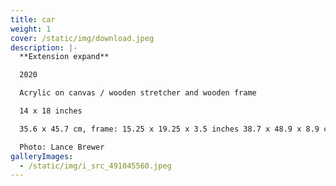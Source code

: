 ```yaml
---
title: car
weight: 1
cover: /static/img/download.jpeg
description: |-
  **Extension expand**

  2020

  Acrylic on canvas / wooden stretcher and wooden frame

  14 x 18 inches

  35.6 x 45.7 cm, frame: 15.25 x 19.25 x 3.5 inches 38.7 x 48.9 x 8.9 cm

  Photo: Lance Brewer
galleryImages:
  - /static/img/i_src_491045560.jpeg
---
```

